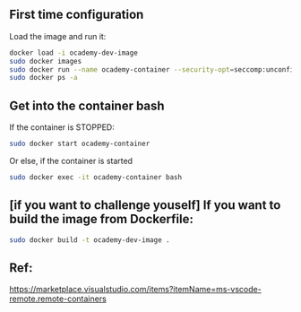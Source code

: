
## First time configuration

Load the image and run it:
```bash
docker load -i ocademy-dev-image
sudo docker images
sudo docker run --name ocademy-container --security-opt=seccomp:unconfined -it ocademy-dev-image bash
sudo docker ps -a
```

## Get into the container bash

If the container is STOPPED:
```bash
sudo docker start ocademy-container
```

Or else, if the container is  started
```bash
sudo docker exec -it ocademy-container bash
```


## [if you want to challenge youself] If you want to build the image from Dockerfile:

```bash
sudo docker build -t ocademy-dev-image .
```

## Ref:

https://marketplace.visualstudio.com/items?itemName=ms-vscode-remote.remote-containers
